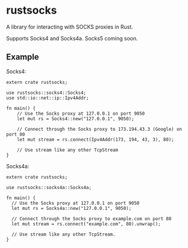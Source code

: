 rustsocks
=========

A library for interacting with SOCKS proxies in Rust.

Supports Socks4 and Socks4a.  Socks5 coming soon.

Example
-------
Socks4:

    extern crate rustsocks;
    
    use rustsocks::socks4::Socks4;
    use std::io::net::ip::Ipv4Addr;
    
    fn main() {
        // Use the Socks proxy at 127.0.0.1 on port 9050
        let mut rs = Socks4::new("127.0.0.1", 9050);
        
        // Connect through the Socks proxy to 173.194.43.3 (Google) on port 80
        let mut stream = rs.connect(Ipv4Addr(173, 194, 43, 3), 80);
        
        // Use stream like any other TcpStream
    }

Socks4a:    

    extern crate rustsocks;

    use rustsocks::socks4a::Socks4a;

    fn main() {
      // Use the Socks proxy at 127.0.0.1 on port 9050
      let mut rs = Socks4a::new("127.0.0.1", 9050);

      // Connect through the Socks proxy to example.com on port 80
      let mut stream = rs.connect("example.com", 80).unwrap();

      // Use stream like any other TcpStream.
    }
